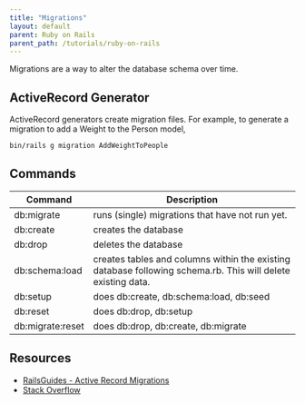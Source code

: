 ```yaml
---
title: "Migrations"
layout: default
parent: Ruby on Rails
parent_path: /tutorials/ruby-on-rails
---
```

Migrations are a way to alter the database schema over time.

## ActiveRecord Generator
ActiveRecord generators create migration files. For example, to generate a migration to add a Weight to the Person model,
```bash
bin/rails g migration AddWeightToPeople
```

## Commands

| Command | Description |
| -- | -- |
| db:migrate | runs (single) migrations that have not run yet. |
| db:create | creates the database |
| db:drop | deletes the database |
| db:schema:load | creates tables and columns within the existing database following schema.rb. This will delete existing data. |
| db:setup | does db:create, db:schema:load, db:seed |
| db:reset | does db:drop, db:setup |
| db:migrate:reset | does db:drop, db:create, db:migrate |


## Resources
* [RailsGuides - Active Record Migrations](https://guides.rubyonrails.org/active_record_migrations.html)
* [Stack Overflow](https://stackoverflow.com/a/10302357/9080991)